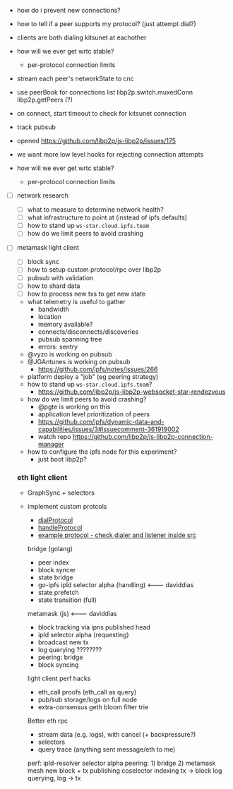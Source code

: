- how do i prevent new connections?
- how to tell if a peer supports my protocol? (just attempt dial?)

- clients are both dialing kitsunet at eachother
- how will we ever get wrtc stable?
  - per-protocol connection limits

- stream each peer's networkState to cnc
- use peerBook for connections list
  libp2p.switch.muxedConn
  libp2p.getPeers (?)
- on connect, start timeout to check for kitsunet connection
- track pubsub

- opened https://github.com/libp2p/js-libp2p/issues/175
- we want more low level hooks for rejecting connection attempts
- how will we ever get wrtc stable?
  - per-protocol connection limits

- [ ] network research
  - [ ] what to measure to determine network health?
  - [ ] what infrastructure to point at (instead of ipfs defaults)
  - [ ] how to stand up `ws-star.cloud.ipfs.team`
  - [ ] how do we limit peers to avoid crashing

- [ ] metamask light client
  - [ ] block sync
  - [ ] how to setup custom protocol/rpc over libp2p
  - [ ] pubsub with validation
  - [ ] how to shard data
  - [ ] how to process new txs to get new state

  - what telemetry is useful to gather
    - bandwidth
    - location
    - memory available?
    - connects/disconnects/discoveries
    - pubsub spanning tree
    - errors: sentry
  - @vyzo is working on pubsub
  - @JGAntunes is working on pubsub
    - https://github.com/ipfs/notes/issues/266
  - platform deploy a "job" (eg peering strategy)
  - how to stand up `ws-star.cloud.ipfs.team`?
    - https://github.com/libp2p/js-libp2p-websocket-star-rendezvous
  - how do we limit peers to avoid crashing?
    - @pgte is working on this
    - application level prioritization of peers
    - https://github.com/ipfs/dynamic-data-and-capabilities/issues/3#issuecomment-361919002
    - watch repo https://github.com/libp2p/js-libp2p-connection-manager
  - how to configure the ipfs node for this experiment?
    - just boot libp2p?

  ### eth light client
  - GraphSync + selectors
  - implement custom protcols
    - [dialProtocol](https://github.com/libp2p/js-libp2p#libp2pdialprotocolpeer-protocol-callback)
    - [handleProtocol](https://github.com/libp2p/js-libp2p#libp2phandleprotocol-handlerfunc--matchfunc)
    - [example protocol - check dialer and listener inside src](https://github.com/libp2p/js-libp2p-identify/)




    bridge (golang)
      + peer index
      + block syncer
      + state bridge
      + go-ipfs
          ipld selector alpha (handling) <--- daviddias
      - state prefetch
      - state transition (full)

    metamask (js) <--- daviddias
      + block tracking via ipns published head
      + ipld selector alpha (requesting)
      + broadcast new tx
      - log querying ????????
      - peering: bridge
      - block syncing

    light client perf hacks
      - eth_call proofs (eth_call as query)
      - pub/sub storage/logs on full node
      - extra-consensus geth bloom filter trie


    Better eth rpc
      - stream data (e.g. logs), with cancel (+ backpressure?)
      - selectors
      - query trace (anything sent message/eth to me)




    perf: ipld-resolver selector alpha
    peering: 1) bridge 2) metamask mesh
    new block + tx publishing
    coselector indexing
     tx -> block
     log querying, log -> tx
